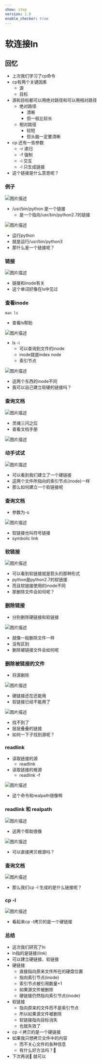 ```yaml
---
show: step
version: 1.0
enable_checker: true
---
```


# 软连接ln

## 回忆

- 上次我们学习了cp命令
- cp有两个关键因素
	- 源
	- 目标
- 源和目标都可以用绝对路径和可以用相对路径
	- 绝对路径
		- 清晰
		- 但一般比较长
	- 相对路径
		- 较短
		- 但头脑一定要清晰
- cp 还有一些参数
	- -r 递归
	- -f 强制
	- -i 交互
	- -l 只生成链接
- 这个链接是什么意思呢？

### 例子

![图片描述](https://doc.shiyanlou.com/courses/uid1190679-20220914-1663135201101)

- /usr/bin/python 是一个链接
	- 是一个指向/usr/bin/python2.7的链接

![图片描述](https://doc.shiyanlou.com/courses/uid1190679-20220914-1663135225246)

- 运行python
- 就是运行/usr/bin/python3
- 那什么是一个链接呢？

### 链接

![图片描述](https://doc.shiyanlou.com/courses/uid1190679-20220914-1663135971983)

- 链接和inode有关
- 这个单词好像在ls中见过

### 查看inode

```
man ls
```

- 查看ls帮助

![图片描述](https://doc.shiyanlou.com/courses/uid1190679-20220914-1663135368815)

- ls -i 
	- 可以查询到文件的inode
	- inode就是index node
	- 索引节点

![图片描述](https://doc.shiyanlou.com/courses/uid1190679-20220914-1663135820024)

- 这两个东西的inode不同
- 我可以自己建立软硬的链接吗？

### 查询文档

![图片描述](https://doc.shiyanlou.com/courses/uid1190679-20220914-1663136426053)

- 灵魂三问之后
- 查看文档手册

![图片描述](https://doc.shiyanlou.com/courses/uid1190679-20220914-1663136387810)

### 动手试试

![图片描述](https://doc.shiyanlou.com/courses/uid1190679-20220914-1663136578600)

- 可以看到我们建立了一个硬链接
- 这两个文件所指向的索引节点(inode)一样
- 那么如何建立一个软链接呢

### 查询文档

- 参数为-s

![图片描述](https://doc.shiyanlou.com/courses/uid1190679-20220914-1663136713582)

- 软链接也叫符号链接
- symbolic link

### 软链接

![图片描述](https://doc.shiyanlou.com/courses/uid1190679-20220914-1663136825827)

- 可以看到软链接就是箭头的那种形式
- python是python2.7的软链接
- 而且软链接使用的inode不同
- 那删除文件会如何呢？

### 删除链接

- 分别删除硬链接和软链接

![图片描述](https://doc.shiyanlou.com/courses/uid1190679-20220914-1663137559200)

- 就像一般删除文件一样
- 没有区别
- 删除被链接文件会如何呢

### 删除被链接的文件

- 将源删除

![图片描述](https://doc.shiyanlou.com/courses/uid1190679-20220914-1663137635548)

- 硬链接还在还能用
- 软链接已经不能用了

![图片描述](https://doc.shiyanlou.com/courses/uid1190679-20220914-1663137683556)

- 找不到了
- 层层叠叠的链接
- 如何一下子找到源呢？

### readlink

- 读取链接的源
	- readlink
- 读取链接的根源
	- readlink -f

![图片描述](https://doc.shiyanlou.com/courses/uid1190679-20221231-1672492321832)

- 这个命令和realpath很像啊

### readlink 和 realpath

![图片描述](https://doc.shiyanlou.com/courses/uid1190679-20221231-1672493436331)

- 这两个帮助很像

![图片描述](https://doc.shiyanlou.com/courses/uid1190679-20221231-1672493451288)

- 可以直接拷贝根源吗？

### 查询文档

![图片描述](https://doc.shiyanlou.com/courses/uid1190679-20221231-1672493314825)

- 那么我们cp -l 生成的是什么链接呢？

### cp -l

![图片描述](https://doc.shiyanlou.com/courses/uid1190679-20221119-1668821764480)

- 看起来cp -l拷贝的是一个硬链接


### 总结 
- 这次我们研究了ln
- ln指的是链接(link)
- 可以建立硬链接、软链接
- 硬链接
	- 直接指向原来文件所在的硬盘位置
	- 指向索引节点(inode)
	- 索引节点被引用数量+1
	- 如果源文件被删除
	- 硬链接仍然指向索引节点(inode)
- 软链接
	- 指向原来的文件而不是索引节点
	- 所以如果源文件被删除
	- 软链接指向目标消失
	- 也就失效了
- cp -l 拷贝的是一个硬链接
- 如果我只想拷贝文件中的内容
	- 而不关心文件的各种信息
	- 有什么好方法吗？🤔
- 下次再说👋
就可以